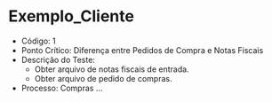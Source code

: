 # Exemplo_Cliente

- Código: 1
- Ponto Crítico: Diferença entre Pedidos de Compra e Notas Fiscais
- Descrição do Teste:
  - Obter arquivo de notas fiscais de entrada. 
  - Obter arquivo de pedido de compras.
- Processo: Compras
...
